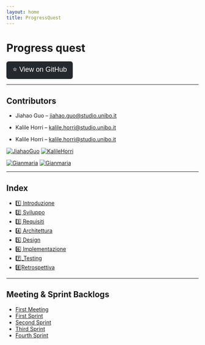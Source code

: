 ```yaml
---
layout: home
title: ProgressQuest
---
```


# **Progress quest**

<a href="https://github.com/Horri-kalile/Progress_Quest" target="_blank">
  <button style="padding: 8px 16px; font-size: 18px; border: none; background-color: #24292e; color: white; border-radius: 6px; cursor: pointer;">
    ⭐ View on GitHub
  </button>
</a>

---

## **Contributors**

- Jiahao Guo – [jiahao.guo@studio.unibo.it](mailto:jiahao.guo@studio.unibo.it)
- Kalile Horri – [kalile.horri@studio.unibo.it](mailto:kalile.horri@studio.unibo.it)

- Kalile Horri – [kalile.horri@studio.unibo.it](mailto:kalile.horri@studio.unibo.it)

[![JiahaoGuo](https://github.com/schwein69.png?size=80)](https://github.com/schwein69)
[![KalileHorri](https://github.com/Horri-kalile.png?size=80)](https://github.com/Horri-kalile)

[![Gianmaria](https://github.com/schwein69.png?size=80)](https://github.com/schwein69)
[![Gianmaria](https://github.com/Horri-kalile.png?size=80)](https://github.com/Horri-kalile)

---

## **Index**

- [1️⃣ Introduzione](Sections/1_Introduction.markdown)
- [2️⃣ Sviluppo](Sections/2_Development.markdown)
- [3️⃣ Requisiti](Sections/3_Requirements.markdown)
- [4️⃣ Architettura](Sections/4_Architecture.markdown)
- [5️⃣ Design](Sections/5_Design.markdown)
- [6️⃣ Implementazione](Sections/6_Implementation.markdown)
- [7️⃣_Testing](Sections/7_Testing.markdown)
- [8️⃣Retrospettiva](Sections/8_Retrospective.markdown)

---

## **Meeting & Sprint Backlogs**

- [First Meeting](Backlog/FirstMeeting.markdown)
- [First Sprint](Backlog/FirstSprint.markdown)
- [Second Sprint](Backlog/SecondSprint.markdown)
- [Third Sprint](Backlog/ThirdSprint.markdown)
- [Fourth Sprint](Backlog/ForthSprint.markdown)
